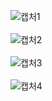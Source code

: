 ![캡처1](https://github.com/JihoonJang/Capstone_Team1/blob/master/resources/%EC%BA%A1%EC%B2%981.PNG)</br></br>
![캡처2](https://github.com/JihoonJang/Capstone_Team1/blob/master/resources/%EC%BA%A1%EC%B2%982.PNG)</br></br>
![캡처3](https://github.com/JihoonJang/Capstone_Team1/blob/master/resources/%EC%BA%A1%EC%B2%983.PNG)</br></br>
![캡처4](https://github.com/JihoonJang/Capstone_Team1/blob/master/resources/%EC%BA%A1%EC%B2%984.PNG)</br></br>
